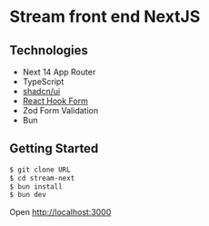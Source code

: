 # Stream front end NextJS

## Technologies

- Next 14 App Router
- TypeScript
- [shadcn/ui](https://ui.shadcn.com/)
- [React Hook Form](https://react-hook-form.com/)
- Zod Form Validation
- Bun

## Getting Started

```bash
$ git clone URL
$ cd stream-next
$ bun install
$ bun dev
```

Open [http://localhost:3000](http://localhost:3000)